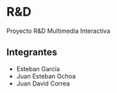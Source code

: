 # R&D
Proyecto R&amp;D Multimedia Interactiva

## Integrantes
- Esteban García
- Juan Esteban Ochoa
- Juan David Correa
